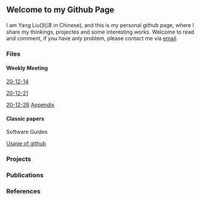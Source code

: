 ## Welcome to my Github Page
I am Yang Liu(刘洋 in Chinese), and this is my personal github page, where I share my thinkings, projectes and some interesting works. Welcome to read and comment, if you have anly problem, please contact me via [email](mailto:yang_liu20@fudan.edu.cn).

### Files

#### Weekly Meeting

[20-12-14](https://github.com/langeliu/WeeklyMettings/blob/main/201214-MIL%E5%AE%9E%E9%AA%8C%E5%A4%8D%E7%8E%B0%E7%AC%94%E8%AE%B0.md) 

[20-12-21](https://github.com/langeliu/WeeklyMettings/blob/main/201221-MIL%E5%AE%9E%E9%AA%8C%E6%8F%90%E5%8D%87%E7%AC%94%E8%AE%B0.md) 

[20-12-28](https://github.com/langeliu/WeeklyMettings/blob/main/201228-MIL%E5%AE%8C%E5%96%84%E5%8F%8A%E5%AF%B9%E6%AF%94%E5%AE%9E%E9%AA%8C.md)   [Appendix](https://github.com/langeliu/WeeklyMettings/blob/main/1228%E8%AE%B0%E5%BD%95.md) 

#### Classic papers

Software Guides

[Usage of github](https://github.com/langeliu/Guides/blob/main/github%E4%BD%BF%E7%94%A8%E6%95%99%E7%A8%8B.md) 

### Projects

### Publications 

### References
